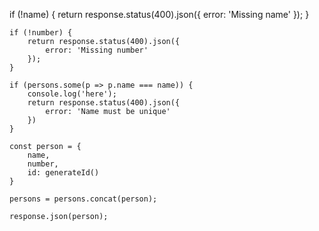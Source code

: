 if (!name) {
return response.status(400).json({
error: 'Missing name'
});
}

	if (!number) {
		return response.status(400).json({
			error: 'Missing number'
		});
	}

	if (persons.some(p => p.name === name)) {
		console.log('here');
		return response.status(400).json({
			error: 'Name must be unique'
		})
	}

	const person = {
		name,
		number,
		id: generateId()
	}

	persons = persons.concat(person);

	response.json(person);